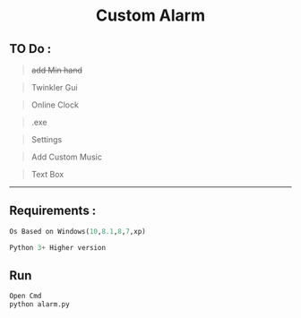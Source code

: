<h1 align="center">Custom Alarm</h1>

## TO Do :

> ~~add Min hand~~

>Twinkler Gui

>Online Clock

>.exe 

>Settings

>Add Custom Music

>Text Box

___

## Requirements :

```python
Os Based on Windows(10,8.1,8,7,xp)

Python 3+ Higher version

```


## Run

```python
Open Cmd
python alarm.py

```
